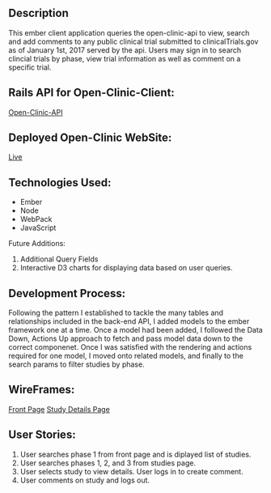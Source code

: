 
## Description

This ember client application queries the open-clinic-api to view, search and add comments to any
public clinical trial submitted to clinicalTrials.gov as of January 1st, 2017 served by the api. Users may sign in to search clincial trials
by phase, view trial information as well as comment on a specific trial.


## Rails API for Open-Clinic-Client:
[Open-Clinic-API](https://github.com/jolavb/open-clinic-api)

## Deployed Open-Clinic WebSite:
[Live](https://jolavb.github.io/open-clinic-client)

## Technologies Used:
+ Ember
+ Node
+ WebPack
+ JavaScript

Future Additions:
1. Additional Query Fields
1. Interactive D3 charts for displaying data based on user queries.

## Development Process:
Following the pattern I established to tackle the many tables and relationships included in the back-end API, I added models
to the ember framework one at a time. Once a model had been added, I followed the Data Down, Actions Up approach to fetch and pass
model data down to the correct componenet. Once I was satisfied with the rendering and actions required for one model, I moved 
onto related models, and finally to the search params to filter studies by phase.



## WireFrames:
[Front Page](https://i.imgur.com/vHXeoNS.png)
[Study Details Page](https://i.imgur.com/mYtDND2.png)

## User Stories: 
 1. User searches phase 1 from front page and is diplayed list of studies.
 1. User searches phases 1, 2, and 3 from studies page.
 1. User selects study to view details. User logs in to create comment. 
 1. User comments on study and logs out.
 

